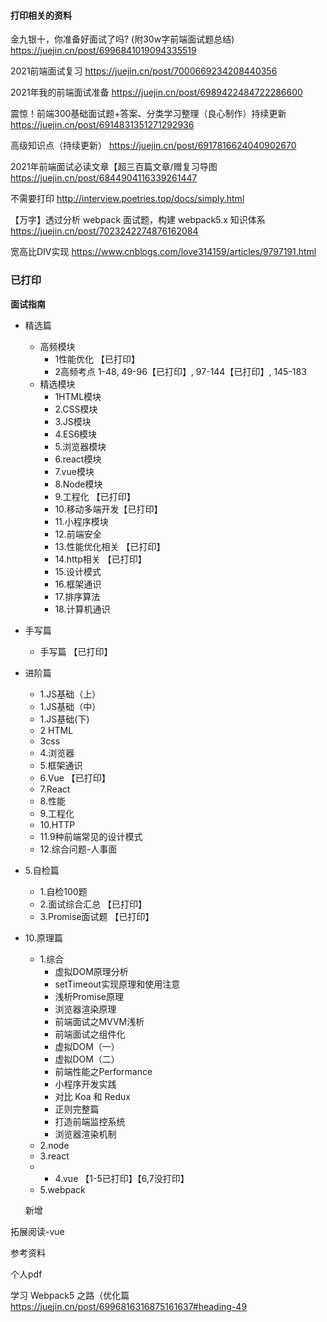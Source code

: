 #### 打印相关的资料

金九银十，你准备好面试了吗? (附30w字前端面试题总结) https://juejin.cn/post/6996841019094335519

2021前端面试复习 https://juejin.cn/post/7000669234208440356

2021年我的前端面试准备 https://juejin.cn/post/6989422484722286600

震惊！前端300基础面试题+答案、分类学习整理（良心制作）持续更新 https://juejin.cn/post/6914831351271292936

高级知识点（持续更新） https://juejin.cn/post/6917816624040902670

2021年前端面试必读文章【超三百篇文章/赠复习导图  https://juejin.cn/post/6844904116339261447


不需要打印 http://interview.poetries.top/docs/simply.html

【万字】透过分析 webpack 面试题，构建 webpack5.x 知识体系  https://juejin.cn/post/7023242274876162084


宽高比DIV实现 https://www.cnblogs.com/love314159/articles/9797191.html
### 已打印

**面试指南**

- 精选篇
  - 高频模块
    - 1性能优化 【已打印】
    - 2高频考点 1-48, 49-96【已打印】, 97-144【已打印】, 145-183
  - 精选模块
    - 1HTML模块
    - 2.CSS模块
    - 3.JS模块
    - 4.ES6模块
    - 5.浏览器模块
    - 6.react模块
    - 7.vue模块
    - 8.Node模块
    - 9.工程化 【已打印】
    - 10.移动多端开发【已打印】
    - 11.小程序模块
    - 12.前端安全
    - 13.性能优化相关 【已打印】
    - 14.http相关 【已打印】
    - 15.设计模式
    - 16.框架通识
    - 17.排序算法
    - 18.计算机通识

- 手写篇
  - 手写篇 【已打印】

- 进阶篇
  - 1.JS基础（上）
  - 1.JS基础（中）
  - 1.JS基础(下)
  - 2 HTML
  - 3css
  - 4.浏览器
  - 5.框架通识
  - 6.Vue 【已打印】
  - 7.React
  - 8.性能
  - 9.工程化
  - 10.HTTP
  - 11.9种前端常⻅的设计模式
  - 12.综合问题-人事面

- 5.自检篇
  - 1.自检100题
  - 2.面试综合汇总 【已打印】
  - 3.Promise面试题 【已打印】


- 10.原理篇
  - 1.综合
    - 虚拟DOM原理分析
    - setTimeout实现原理和使用注意
    - 浅析Promise原理
    - 浏览器渲染原理
    - 前端面试之MVVM浅析
    - 前端面试之组件化
    - 虚拟DOM（一）
    - 虚拟DOM（二）
    - 前端性能之Performance
    - 小程序开发实践
    - 对比 Koa 和 Redux
    - 正则完整篇
    - 打造前端监控系统
    - 浏览器渲染机制
  - 2.node
  - 3.react
  - * 4.vue 【1-5已打印】【6,7没打印】
  - 5.webpack

  新增

拓展阅读-vue

参考资料

个人pdf


学习 Webpack5 之路（优化篇 https://juejin.cn/post/6996816316875161637#heading-49